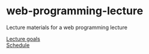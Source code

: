 # web-programming-lecture
Lecture materials for a web programming lecture

[Lecture goals](LectureGoals.md)  
[Schedule](Schedule.md)
